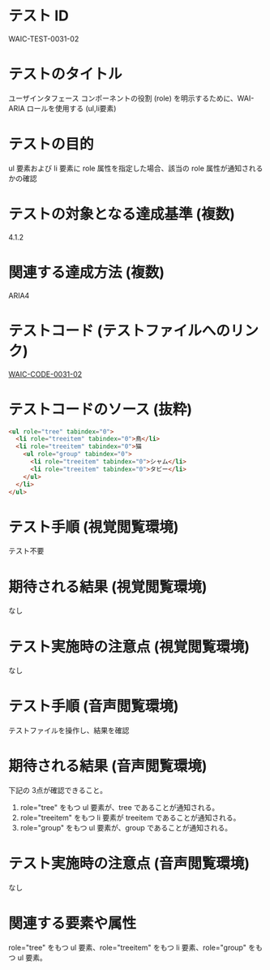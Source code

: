 

# テスト ID
WAIC-TEST-0031-02

# テストのタイトル
ユーザインタフェース コンポーネントの役割 (role) を明示するために、WAI-ARIA ロールを使用する (ul,li要素)

# テストの目的
ul 要素および li 要素に role 属性を指定した場合、該当の role 属性が通知されるかの確認

# テストの対象となる達成基準 (複数)
4.1.2

# 関連する達成方法 (複数)
ARIA4

# テストコード (テストファイルへのリンク)
[WAIC-CODE-0031-02](https://waic.github.io/as_test/WAIC-CODE/WAIC-CODE-0031-02.html)

# テストコードのソース (抜粋)
```html
<ul role="tree" tabindex="0">
  <li role="treeitem" tabindex="0">鳥</li>
  <li role="treeitem" tabindex="0">猫
    <ul role="group" tabindex="0">
      <li role="treeitem" tabindex="0">シャム</li>
      <li role="treeitem" tabindex="0">タビー</li>
    </ul>
  </li>
</ul>
```

# テスト手順 (視覚閲覧環境)
テスト不要

# 期待される結果 (視覚閲覧環境)
なし

# テスト実施時の注意点 (視覚閲覧環境)
なし

# テスト手順 (音声閲覧環境)
テストファイルを操作し、結果を確認

# 期待される結果 (音声閲覧環境)
下記の 3点が確認できること。
1. role="tree" をもつ ul 要素が、tree であることが通知される。
2. role="treeitem" をもつ li 要素が treeitem であることが通知される。
3. role="group" をもつ ul 要素が、group であることが通知される。

# テスト実施時の注意点 (音声閲覧環境)
なし

# 関連する要素や属性
role="tree" をもつ ul 要素、role="treeitem" をもつ li 要素、role="group" をもつ ul 要素。


